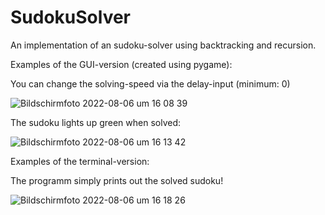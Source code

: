 # SudokuSolver
An implementation of an sudoku-solver using backtracking and recursion.

Examples of the GUI-version (created using pygame):

You can change the solving-speed via the delay-input (minimum: 0)

![Bildschirmfoto 2022-08-06 um 16 08 39](https://user-images.githubusercontent.com/76044729/183252627-83542a33-3d43-4946-bd78-5eef8b31a5b4.png)

The sudoku lights up green when solved:

![Bildschirmfoto 2022-08-06 um 16 13 42](https://user-images.githubusercontent.com/76044729/183252631-b1a822ed-7d0d-431b-9ed2-fc076df9203c.png)

Examples of the terminal-version:

The programm simply prints out the solved sudoku!

![Bildschirmfoto 2022-08-06 um 16 18 26](https://user-images.githubusercontent.com/76044729/183252779-25361136-a0dc-43d2-be02-cbd7a56987d4.png)
